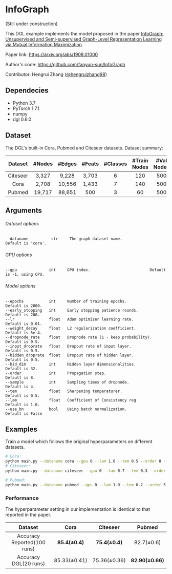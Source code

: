 # InfoGraph
(Still under construction)

This DGL example implements the model proposed in the paper [InfoGraph: Unsupervised and Semi-supervised Graph-Level Representation Learning via Mutual Information Maximization](https://arxiv.org/abs/1908.01000).

Paper link: https://arxiv.org/abs/1908.01000

Author's code: https://github.com/fanyun-sun/InfoGraph

Contributor: Hengrui Zhang ([@hengruizhang98](https://github.com/hengruizhang98))

## Dependecies

- Python 3.7
- PyTorch 1.7.1
- numpy
- dgl 0.6.0

## Dataset

The DGL's built-in Cora, Pubmed and Citeseer datasets. Dataset summary:

| Dataset  | #Nodes | #Edges | #Feats | #Classes | #Train Nodes | #Val Nodes | #Test Nodes |
| :------: | :----: | :----: | :----: | :------: | :----------: | :--------: | :---------: |
| Citeseer | 3,327  | 9,228  | 3,703  |    6     |     120      |    500     |    1000     |
|   Cora   | 2,708  | 10,556 | 1,433  |    7     |     140      |    500     |    1000     |
|  Pubmed  | 19,717 | 88,651 |  500   |    3     |      60      |    500     |    1000     |

## Arguments

###### Dataset options

```
--dataname          str     The graph dataset name.             Default is 'cora'.
```

###### GPU options

```
--gpu              int     GPU index.                          Default is -1, using CPU.
```

###### Model options

```
--epochs           int     Number of training epochs.             Default is 2000.
--early_stopping   int     Early stopping patience rounds.        Default is 200.
--lr               float   Adam optimizer learning rate.          Default is 0.01.
--weight_decay     float   L2 regularization coefficient.         Default is 5e-4.
--dropnode_rate    float   Dropnode rate (1 - keep probability).  Default is 0.5.
--input_droprate   float   Dropout rate of input layer.           Default is 0.5.
--hidden_droprate  float   Dropout rate of hidden layer.          Default is 0.5.
--hid_dim          int     Hidden layer dimensionalities.         Default is 32.
--order            int     Propagation step.                      Default is 8.
--sample           int     Sampling times of dropnode.            Default is 4.
--tem              float   Sharpening temperaturer.               Default is 0.5.
--lam              float   Coefficient of Consistency reg         Default is 1.0.
--use_bn           bool    Using batch normalization.             Default is False
```

## Examples

Train a model which follows the original hyperparameters on different datasets.

```bash
# Cora:
python main.py --dataname cora --gpu 0 --lam 1.0 --tem 0.5 --order 8 --sample 4 --input_droprate 0.5 --hidden_droprate 0.5 --dropnode_rate 0.5 --hid_dim 32 --early_stopping 100 --lr 1e-2  --epochs 2000
# Citeseer:
python main.py --dataname citeseer --gpu 0 --lam 0.7 --tem 0.3 --order 2 --sample 2 --input_droprate 0.0 --hidden_droprate 0.2 --dropnode_rate 0.5 --hid_dim 32 --early_stopping 100 --lr 1e-2  --epochs 2000

# Pubmed:
python main.py --dataname pubmed --gpu 0 --lam 1.0 --tem 0.2 --order 5 --sample 4 --input_droprate 0.6 --hidden_droprate 0.8 --dropnode_rate 0.5 --hid_dim 32 --early_stopping 200 --lr 0.2 --epochs 2000 --use_bn
```

### Performance

The hyperparameter setting in our implementation is identical to that reported in the paper.

|           Dataset           |      Cora      |    Citeseer    |      Pubmed      |
| :-------------------------: | :------------: | :------------: | :--------------: |
| Accuracy Reported(100 runs) | **85.4(±0.4)** | **75.4(±0.4)** |    82.7(±0.6)    |
|    Accuracy DGL(20 runs)    |  85.33(±0.41)  |  75.36(±0.36)  | **82.90(±0.66)** |



